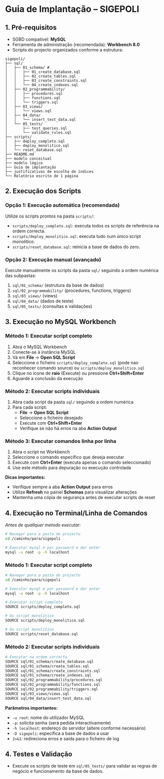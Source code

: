 # Guia de Implantação – SIGEPOLI

## 1. Pré-requisitos
- SGBD compatível: **MySQL**
- Ferramenta de administração (recomendada): **Workbench 8.0**
- Scripts do projecto organizados conforme a estrutura:

```
sigepoli/
├── sql/
│   ├── 01_schema/ # 
│   │   ├── 01_create_database.sql
│   │   ├── 02_create_tables.sql
│   │   ├── 03_create_constraints.sql
│   │   └── 04_create_indexes.sql
│   ├── 02_programmability/
│   │   ├── procedures.sql
│   │   ├── functions.sql
│   │   └── triggers.sql
│   ├── 03_views/
│   │   └── views.sql
│   ├── 04_data/
│   │   └── insert_test_data.sql
│   └── 05_tests/
│       ├── test_queries.sql
│       └── validate_rules.sql
├── scripts/
│   ├── deploy_completo.sql
│   ├── deploy_monolitico.sql
│   └── reset_database.sql
├── README.md
├── modelo conceitual
├── modelo lógico
├── Guia de implantação
├── justificativas de escolha de índices
└── Relatório escrito de 1 página
```

## 2. Execução dos Scripts

### Opção 1: Execução automática (recomendada)
Utilize os scripts prontos na pasta `scripts/`:
- `scripts/deploy_completo.sql`: executa todos os scripts de referência na ordem correcta.
- `scripts/deploy_monolitico.sql`: executa tudo num único script monolítico.
- `scripts/reset_database.sql`: reinicia a base de dados do zero.

### Opção 2: Execução manual (avançado)
Execute manualmente os scripts da pasta `sql/` seguindo a ordem numérica das subpastas:
1. `sql/01_schema/` (estrutura da base de dados)
2. `sql/02_programmability/` (procedures, functions, triggers)
3. `sql/03_views/` (views)
4. `sql/04_data/` (dados de teste)
5. `sql/05_tests/` (consultas e validações)

## 3. Execução no MySQL Workbench

### Método 1: Executar script completo
1. Abra o MySQL Workbench
2. Conecte-se à instância MySQL
3. Vá em **File** → **Open SQL Script**
4. Seleccione o ficheiro `scripts/deploy_completo.sql` (pode nao reconhecer comando source) ou `scripts/deploy_monolitico.sql`
5. Clique no ícone de **raio** (Execute) ou pressione **Ctrl+Shift+Enter**
6. Aguarde a conclusão da execução

### Método 2: Executar scripts individuais
1. Abra cada script da pasta `sql/` seguindo a ordem numérica
2. Para cada script:
   - **File** → **Open SQL Script**
   - Seleccione o ficheiro desejado
   - Execute com **Ctrl+Shift+Enter**
   - Verifique se não há erros na aba **Action Output**

### Método 3: Executar comandos linha por linha
1. Abra o script no Workbench
2. Seleccione o comando específico que deseja executar
3. Execute com **Ctrl+Enter** (executa apenas o comando seleccionado)
4. Use este método para depuração ou execução controlada

**Dicas importantes:**
- Verifique sempre a aba **Action Output** para erros
- Utilize **Refresh** no painel **Schemas** para visualizar alterações
- Mantenha uma cópia de segurança antes de executar scripts de reset

## 4. Execução no Terminal/Linha de Comandos

*Antes de quallquer metodo executar:*
```bash
# Navegar para a pasta do projecto
cd /caminho/para/sigepoli

# Executar mysql e por password e dar enter
mysql -u root -p -h localhost
```

### Método 1: Executar script completo
```bash
# Navegar para a pasta do projecto
cd /caminho/para/sigepoli

# Executar mysql e por password e dar enter
mysql -u root -p -h localhost

# Executar script completo
SOURCE scripts/deploy_completo.sql

# Ou script monolítico
SOURCE scripts/deploy_monolitico.sql 

# Ou script monolítico
SOURCE scripts/reset_database.sql 
```

### Método 2: Executar scripts individuais
```bash
# Executar na ordem correcta
SOURCE sql/01_schema/create_database.sql
SOURCE sql/01_schema/create_tables.sql
SOURCE sql/01_schema/create_constraints.sql
SOURCE sql/01_schema/create_indexes.sql
SOURCE sql/02_programmability/procedures.sql
SOURCE sql/02_programmability/functions.sql
SOURCE sql/02_programmability/triggers.sql
SOURCE sql/03_views/views.sql
SOURCE sql/04_data/insert_test_data.sql
```

**Parâmetros importantes:**
- `-u root`: nome do utilizador MySQL
- `-p`: solicita senha (será pedida interactivamente)
- `-h localhost`: endereço do servidor (altere conforme necessário)
- `-D sigepoli`: especifica a base de dados a usar
- `2>&1`: redireciona erros e saída para o ficheiro de log

## 4. Testes e Validação
- Execute os scripts de teste em `sql/05_tests/` para validar as regras de negócio e funcionamento da base de dados.